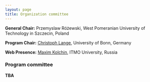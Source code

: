```yaml
---
layout: page
title: Organization committee
---
```


**General Chair:** Przemyslaw Różewski, West Pomeranian University of Technology in Szczecin, Poland

**Program Chair:** [Christoph Lange](https://langec.wordpress.com/about/), University of Bonn, Germany

**Web Presence:** [Maxim Kolchin](http://kolchinmax.ru), ITMO University, Russia

### Program committee

**TBA**
